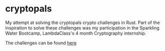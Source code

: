 # cryptopals
My attempt at solving the cryptopals crypto challenges in Rust. Part of the inspiration to solve these challenges was my participation in the Sparkling Water Bootcamp, LambdaClass's 4 month Cryptography internship.

The challenges can be found [here](https://www.cryptopals.com/)
